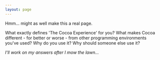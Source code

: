 ```yaml
---
layout: page
---
```


Hmm... might as well make this a real page.

What exactly defines 'The Cocoa Experience' for you? What makes Cocoa different - for better or worse - from other programming environments you've used? Why do you use it? Why should someone else use it?

*I'll work on my answers after I mow the lawn...*
